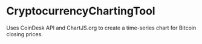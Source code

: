 # CryptocurrencyChartingTool
Uses CoinDesk API and ChartJS.org to create a time-series chart for Bitcoin closing prices.
